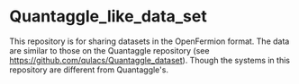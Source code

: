 # Quantaggle_like_data_set
This repository is for sharing datasets in the OpenFermion format. The data are similar to those on the Quantaggle repository (see https://github.com/qulacs/Quantaggle_dataset). Though the systems in this repository are different from Quantaggle's.
